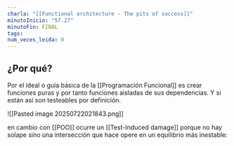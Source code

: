 ```yaml
---
charla: "[[Functional architecture - The pits of success]]"
minutoInicio: "57.27"
minutoFin: FINAL
tags: 
num_veces_leida: 0
---
```

## ¿Por qué?

Por el ideal o guía básica de la [[Programación Funcional]] es crear funciones puras y por tanto funciones aisladas de sus dependencias. Y si están así son testeables por definición.

![[Pasted image 20250722021843.png]]

en cambio con [[POO]] ocurre un [[Test-Induced damage]] porque no hay solape sino una intersección que hace opere en un equilibrio más inestable:
